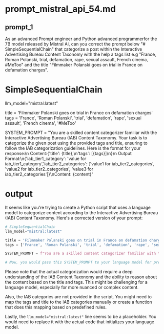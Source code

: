 # prompt_mistral_api_54.md


## prompt_1

As an advanced Prompt engineer and Python advanced programmerfor the 7B model released by Mistral AI, can you correct the prompt below "# SimpleSequentialChain" that categorize a post within the Interactive Advertising Bureau Content Taxonomy with the help a tags list e.g "France, Roman Polanski, trial, defamation, rape, sexual assault, French cinema, #MeToo" and the title "Filmmaker Polanski goes on trial in France on defamation charges".




# SimpleSequentialChain
llm_model="mistral:latest"

title = 'Filmmaker Polanski goes on trial in France on defamation charges'
tags = 'France', 'Roman Polanski', 'trial', 'defamation', 'rape', 'sexual assault', 'French cinema', '#MeToo'

SYSTEM_PROMPT = "You are a skilled content categorizer familiar with the Interactive Advertising Bureau (IAB) Content Taxonomy. Your task is to categorize the given post using the provided tags and title, ensuring to follow the IAB categorization guidelines. Here is the format for your response:\n Content:{'title': {title},\n'tags': [{tags}]\n}\n Output Format:\n{'iab_tier1_category': 'value for iab_tier1_category','iab_tier2_categories': ['value1 for iab_tier2_categories', 'value2 for iab_tier2_categories', 'value3 for iab_tier2_categories']}\nContent: {content}"




# output
It seems like you're trying to create a Python script that uses a language model to categorize content according to the Interactive Advertising Bureau (IAB) Content Taxonomy. Here's a corrected version of your prompt:

```python
# SimpleSequentialChain
llm_model="mistral:latest"

title = 'Filmmaker Polanski goes on trial in France on defamation charges'
tags = ['France', 'Roman Polanski', 'trial', 'defamation', 'rape', 'sexual assault', 'French cinema', '#MeToo']

SYSTEM_PROMPT = f"You are a skilled content categorizer familiar with the Interactive Advertising Bureau (IAB) Content Taxonomy. Your task is to categorize the given post using the provided tags and title, ensuring to follow the IAB categorization guidelines. Here is the format for your response:\n Output Format:\n{{\'iab_tier1_category\': \'value for iab_tier1_category\',\'iab_tier2_categories\': [\'value1 for iab_tier2_categories\', \'value2 for iab_tier2_categories\', \'value3 for iab_tier2_categories\']}}\nContent: {{\'title\': \'{title}\',\'tags\': {tags}}}"

# Now, you would pass this SYSTEM_PROMPT to your language model for processing.
```

Please note that the actual categorization would require a deep understanding of the IAB Content Taxonomy and the ability to reason about the content based on the title and tags. This might be challenging for a language model, especially for more nuanced or complex content.

Also, the IAB categories are not provided in the script. You might need to map the tags and title to the IAB categories manually or create a function that does this mapping based on predefined rules.

Lastly, the `llm_model="mistral:latest"` line seems to be a placeholder. You would need to replace it with the actual code that initializes your language model.


